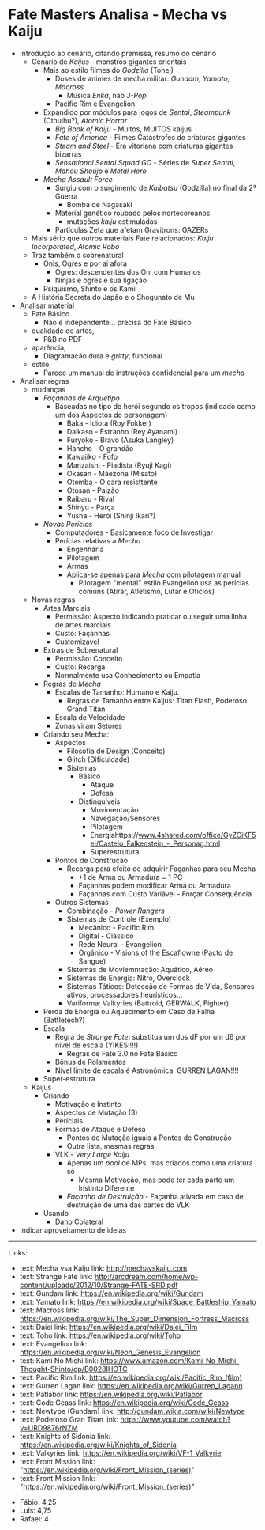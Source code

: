 # Fate Masters Analisa - Mecha vs Kaiju

- Introdução ao cenário, citando premissa, resumo do cenário
  + Cenário de _Kaijus_ - monstros gigantes orientais
    + Mais ao estilo filmes do _Godzilla_ (Tohei)
      + Doses de animes de mecha militar: _Gundam_, _Yamato_, _Macross_
        + Música _Enka_, não _J-Pop_
      + Pacific Rim e Evangelion
    + Expandido por módulos para jogos de _Sentai_, _Steampunk_ (Cthulhu?), _Atomic Horror_
      + _Big Book of Kaiju_ - Muitos, MUITOS kaijus
      + _Fate of America_ - Filmes Catástrofes de criaturas gigantes
      + _Steam and Steel_ - Era vitoriana com criaturas gigantes bizarras
      + _Sensational Sentai Squad GO_ - Séries de _Super Sentai_, _Mahou Shoujo_ e _Metal Hero_
    + _Mecha Assault Force_
      + Surgiu com o surgimento de _Kaibatsu_ (Godzilla) no final da 2ª Guerra
        + Bomba de Nagasaki
      + Material genético roubado pelos nortecoreanos
        + mutações _kaiju_ estimuladas
      + Partículas Zeta que afetam Gravitrons: GAZERs 
  + Mais sério que outros materiais Fate relacionados: _Kaiju Incorporated_, _Atomic Robo_
  + Traz também o sobrenatural
    + Onis, Ogres e por aí afora
      + Ogres: descendentes dos Oni com Humanos
      + Ninjas e ogres e sua ligação
    + Psiquismo, Shinto e os Kami
  + A História Secreta do Japão e o Shogunato de Mu
- Analisar material 
    - Fate Básico
      - Não é independente... precisa do Fate Básico
	- qualidade de artes, 
      + P&B no PDF
	- aparência, 
      + Diagramação dura e _gritty_, funcional
	- estilo
      + Parece um manual de instruções confidencial para um _mecha_
- Analisar regras 
	- mudanças
      + _Façanhas de Arquétipo_
        + Baseadas no tipo de herói segundo os tropos (indicado como um dos Aspectos do personagem)
          + Baka - Idiota (Roy Fokker)
          + Daikaso - Estranho (Rey Ayanami)
          + Furyoko - Bravo (Asuka Langley)
          + Hancho - O grandão
          + Kawaiiko - Fofo
          + Manzaishi - Piadista (Ryuji Kagi)
          + Okasan - Mãezona (Misato)
          + Otemba - O cara resisttente
          + Otosan - Paizão
          + Raibaru - Rival
          + Shinyu - Parça
          + Yusha - Herói (Shinji Ikari?)
      + _Novas Perícias_
        + Computadores - Basicamente foco de Investigar
        + Perícias relativas a _Mecha_
          + Engenharia
          + Pilotagem
          + Armas
          + Aplica-se apenas para _Mecha_ com pilotagem manual
            + Pilotagem "mental" estilo Evangelion usa as perícias comuns (Atirar, Atletismo, Lutar e Ofícios)
	- Novas regras
      + Artes Marciais
        + Permissão: Aspecto indicando praticar ou seguir uma linha de artes marciais
        + Custo: Façanhas
        + Customizavel
      + Extras de Sobrenatural
        + Permissão: Conceito
        + Custo: Recarga
        + Normalmente usa Conhecimento ou Empatia
      + Regras de _Mecha_
        + Escalas de Tamanho: Humano e Kaiju.
          + Regras de Tamanho entre Kaijus: Titan Flash, Poderoso Grand Titan
        + Escala de Velocidade
        + Zonas viram Setores
      + Criando seu Mecha:
        + Aspectos
          + Filosofia de Design (Conceito)
          + Glitch (Dificuldade)
          + Sistemas
            + Básico
              + Ataque
              + Defesa
            + Distinguíveis
              + Movimentação
              + Navegação/Sensores
              + Pilotagem
              + Energiahttps://www.4shared.com/office/GyZCiKF5ei/Castelo_Falkenstein_-_Personag.html
              + Superestrutura
        + Pontos de Construção
          + Recarga para efeito de adquirir Façanhas para seu Mecha
            + +1 de Arma ou Armadura = 1 PC
            + Façanhas podem modificar Arma ou Armadura
            + Façanhas com Custo Variável - Forçar Consequência
        + Outros Sistemas
          + Combinação - _Power Rangers_
          + Sistemas de Controle (Exemplo)
            + Mecânico - Pacific Rim
            + Digital - Clássico
            + Rede Neural - Evangelion
            + Orgânico - Visions of the Escaflowne (Pacto de Sangue)
          + Sistemas de Moviemntação: Aquático, Aéreo
          + Sistemas de Energia: Nitro, Overclock
          + Sistemas Táticos: Detecção de Formas de Vida, Sensores ativos, processadores heurísticos...
          + Variforma: Valkyries (Battroid, GERWALK, Fighter)
      + Perda de Energia ou Aquecimento em Caso de Falha (Battletech?)
      + Escala
        + Regra de _Strange Fate_: substitua um dos dF por um d6 por nível de escala (YIKES!!!!)
          + Regras de Fate 3.0 no Fate Básico
        + Bônus de Rolamentos
        + Nível limite de escala é Astronômica: GURREN LAGAN!!!!
      + Super-estrutura
    + Kaijus
      + Criando
        + Motivação e Instinto
        + Aspectos de Mutação (3)
        + Períciais
        + Formas de Ataque e Defesa
          + Pontos de Mutação iguais a Pontos de Construção
          + Outra lista, mesmas regras
        + VLK - _Very Large Kaiju_
          + Apenas um _pool_ de MPs, mas criados como uma criatura só
            + Mesma Motivação, mas pode ter cada parte um Instinto Diferente
          + _Façanha de Destruição_ - Façanha ativada em caso de destruição de uma das partes do VLK
      + Usando
        + Dano Colateral
- Indicar aproveitamento de ideias

--- 

Links:

- text: Mecha vsa Kaiju
  link: http://mechavskaiju.com
- text: Strange Fate
  link: http://arcdream.com/home/wp-content/uploads/2012/10/Strange-FATE-SRD.pdf
- text: Gundam
  link: https://en.wikipedia.org/wiki/Gundam
- text: Yamato 
  link: https://en.wikipedia.org/wiki/Space_Battleship_Yamato
- text: Macross
  link: https://en.wikipedia.org/wiki/The_Super_Dimension_Fortress_Macross
- text: Daiei
  link: https://en.wikipedia.org/wiki/Daiei_Film
- text: Toho
  link: https://en.wikipedia.org/wiki/Toho
- text: Evangelion
  link: https://en.wikipedia.org/wiki/Neon_Genesis_Evangelion
- text: Kami No Michi
  link: https://www.amazon.com/Kami-No-Michi-Thought-Shinto/dp/B0028IHOTC
- text: Pacific Rim
  link: https://en.wikipedia.org/wiki/Pacific_Rim_(film)
- text: Gurren Lagan
  link: https://en.wikipedia.org/wiki/Gurren_Lagann
- text: Patlabor
  link: https://en.wikipedia.org/wiki/Patlabor
- text: Code Geass
  link: https://en.wikipedia.org/wiki/Code_Geass
- text: Newtype (Gundam)
  link: http://gundam.wikia.com/wiki/Newtype
- text: Poderoso Gran Titan
  link: https://www.youtube.com/watch?v=URD9876rNZM
- text: Knights of Sidonia
  link: https://en.wikipedia.org/wiki/Knights_of_Sidonia
- text: Valkyries
  link: https://en.wikipedia.org/wiki/VF-1_Valkyrie
- text: Front Mission
  link: "https://en.wikipedia.org/wiki/Front_Mission_(series)"
- text: Front Mission
  link: "https://en.wikipedia.org/wiki/Front_Mission_(series)"

+ Fábio: 4,25
+ Luís: 4,75
+ Rafael: 4
